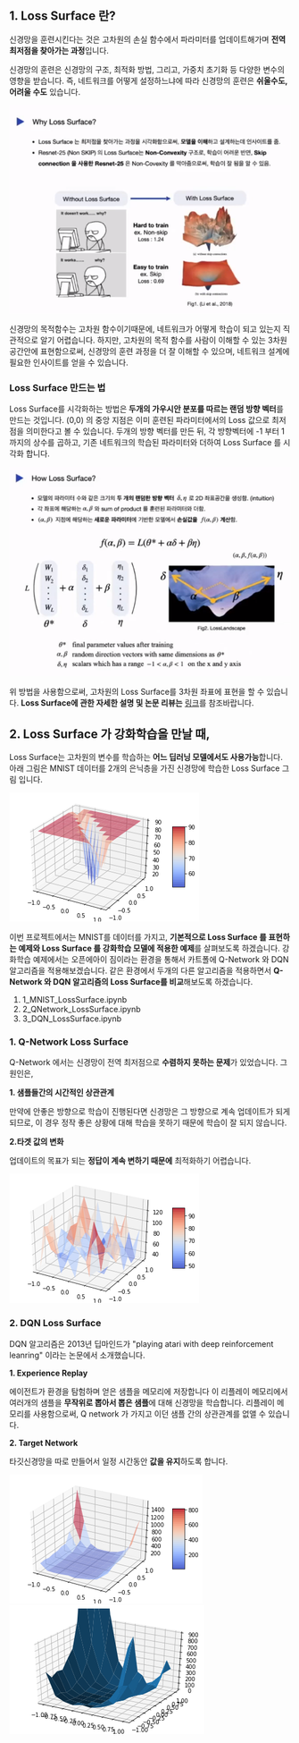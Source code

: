 
## 1. Loss Surface 란?

신경망을 훈련시킨다는 것은 고차원의 손실 함수에서 파라미터를 업데이트해가며 <b>전역 최저점을 찾아가는 과정</b>입니다.

신경망의 훈련은 신경망의 구조, 최적화 방법, 그리고, 가중치 초기화 등 다양한 변수의 영향을 받습니다.
즉, 네트워크를 어떻게 설정하느냐에 따라 신경망의 훈련은 <b>쉬울수도, 어려울 수도</b> 있습니다. 

<img src="./img/intro1.PNG"></img>

신경망의 목적함수는 고차원 함수이기때문에, 네트워크가 어떻게 학습이 되고 있는지 직관적으로 알기 어렵습니다.
하지만, 고차원의 목적 함수를 사람이 이해할 수 있는 3차원 공간안에 표현함으로써, 신경망의 훈련 과정을 더 잘 이해할 수 있으며, 네트워크 설계에 필요한 인사이트를 얻을 수 있습니다.  

### Loss Surface 만드는 법  

Loss Surface를 시각화하는 방법은<b> 두개의 가우시안 분포를 따르는 랜덤 방향 벡터</b>를 만드는 것입니다. (0,0) 의 중앙 지점은 이미 훈련된 파라미터에서의 Loss 값으로 최저점을 의미한다고 볼 수 있습니다. 
두개의 방향 벡터를 만든 뒤, 각 방향벡터에 -1 부터 1까지의 상수를 곱하고, 기존 네트워크의 학습된 파라미터와 더하여 Loss Surface 를 시각화 합니다.  

<img src="./img/intro2.PNG"></img>

위 방법을 사용함으로써, 고차원의 Loss Surface를 3차원 좌표에 표현을 할 수 있습니다. 
<b>Loss Surface에 관한 자세한 설명 및 논문 리뷰는</b> <a target="_blank" href="https://youtu.be/sAslF_B-JBE">링크</a>를 참조바랍니다. 

## 2. Loss Surface 가 강화학습을 만날 때,

Loss Surface는 고차원의 변수를 학습하는 <b>어느 딥러닝 모델에서도 사용가능</b>합니다. 아래 그림은 MNIST 데이터를 2개의 은닉층을 가진 신경망에 학습한 Loss Surface 그림 입니다.

<img src="./img/mnist_loss_surface.png"></img>


이번 프로젝트에서는 MNIST를 데이터를 가지고, <b>기본적으로 Loss Surface 를 표현하는 예제와 Loss Surface 를 강화학습 모델에 적용한 예제</b>를 살펴보도록 하겠습니다. 강화학습 예제에서는 오픈에아이 짐이라는 환경을 통해서 카트폴에 Q-Network 와 DQN 알고리즘을 적용해보겠습니다. 같은 환경에서 두개의 다른 알고리즘을 적용하면서 <b>Q-Network 와 DQN 알고리즘의 Loss Surface를 비교</b>해보도록 하겠습니다.
<ol>
  <li>1_MNIST_LossSurface.ipynb </li> 
  <li>2_QNetwork_LossSurface.ipynb </li> 
  <li>3_DQN_LossSurface.ipynb</li> 
</ol>


### 1. Q-Network Loss Surface 

Q-Network 에서는 신경망이 전역 최저점으로 <b>수렴하지 못하는 문제</b>가 있었습니다. 그 원인은, 

<b>1. 샘플들간의 시간적인 상관관계</b> 

만약에 안좋은 방향으로 학습이 진행된다면 신경망은 그 방향으로 계속 업데이트가 되게 되므로, 이 경우 정작 좋은 상황에 대해 학습을 못하기 때문에 학습이 잘 되지 않습니다. 

<b>2.타겟 값의 변화</b> 

업데이트의 목표가 되는 <b>정답이 계속 변하기 때문에</b> 최적화하기 어렵습니다.



<img src="./img/q_learning_loss_surface.png"></img>

### 2. DQN Loss Surface 

DQN 알고리즘은 2013년 딥마인드가 "playing atari with deep reinforcement leanring" 이라는 논문에서 소개했습니다.

<b>1. Experience Replay </b>

에이전트가 환경을 탐험하며 얻은 샘플을 메모리에 저장합니다 이 리플레이 메모리에서 여러개의 샘플을 <b>무작위로 뽑아서 뽑은 샘플</b>에 대해 신경망을 학습합니다. 리플레이 메모리를 사용함으로써, Q network 가 가지고 이던 샘플 간의 상관관계를 없앨 수 있습니다. 

<b>2. Target Network</b>

타깃신경망을 따로 만들어서 일정 시간동안 <b>값을 유지</b>하도록 합니다.


<img src="./img/dqn_loss_surface.png"></img>
<img src="./img/dqn_loss_surface_2.png"></img>

